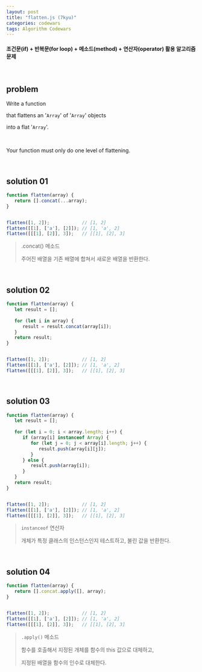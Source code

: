 ```yaml
---
layout: post
title: "flatten.js (7kyu)"
categories: codewars
tags: Algorithm Codewars
---
```


#### 조건문(if) + 반복문(for loop) + 메소드(method) + 연산자(operator) 활용 알고리즘 문제

<br>

## problem

Write a function

that flattens an '`Array`' of '`Array`' objects

into a flat '`Array`'.

<br>

Your function must only do one level of flattening.

<br>

## solution 01

```javascript
function flatten(array) {
   return [].concat(...array);
}


flatten([1, 2]);			// [1, 2]
flatten([[1], ['a'], [2]]);	// [1, 'a', 2]
flatten([[[1], [2]], 3]);	// [[1], [2], 3]
```

> .concat() 메소드
>
> 주어진 배열을 기존 배열에 합쳐서 새로운 배열을 반환한다.

<br>

## solution 02

```javascript
function flatten(array) {
   let result = [];
   
   for (let i in array) {
      result = result.concat(array[i]);
   }
   return result;
}


flatten([1, 2]);			// [1, 2]
flatten([[1], ['a'], [2]]);	// [1, 'a', 2]
flatten([[[1], [2]], 3]);	// [[1], [2], 3]
```

<br>

## solution 03

```javascript
function flatten(array) {
   let result = [];
   
   for (let i = 0; i < array.length; i++) {
      if (array[i] instanceof Array) {
         for (let j = 0; j < array[i].length; j++) {
            result.push(array[i][j]);
         }
      } else {
         result.push(array[i]);
      }
   }
   return result;
}


flatten([1, 2]);			// [1, 2]
flatten([[1], ['a'], [2]]);	// [1, 'a', 2]
flatten([[[1], [2]], 3]);	// [[1], [2], 3]
```

> `instanceof` 연산자
>
> 개체가 특정 클래스의 인스턴스인지 테스트하고, 불린 값을 반환한다.

<br>

## solution 04

```javascript
function flatten(array) {
   return [].concat.apply([], array);
}


flatten([1, 2]);			// [1, 2]
flatten([[1], ['a'], [2]]);	// [1, 'a', 2]
flatten([[[1], [2]], 3]);	// [[1], [2], 3]
```

> `.apply()` 메소드
>
> 함수를 호출해서 지정된 개체를 함수의 this 값으로 대체하고,
>
> 지정된 배열을 함수의 인수로 대체한다.

<br>
